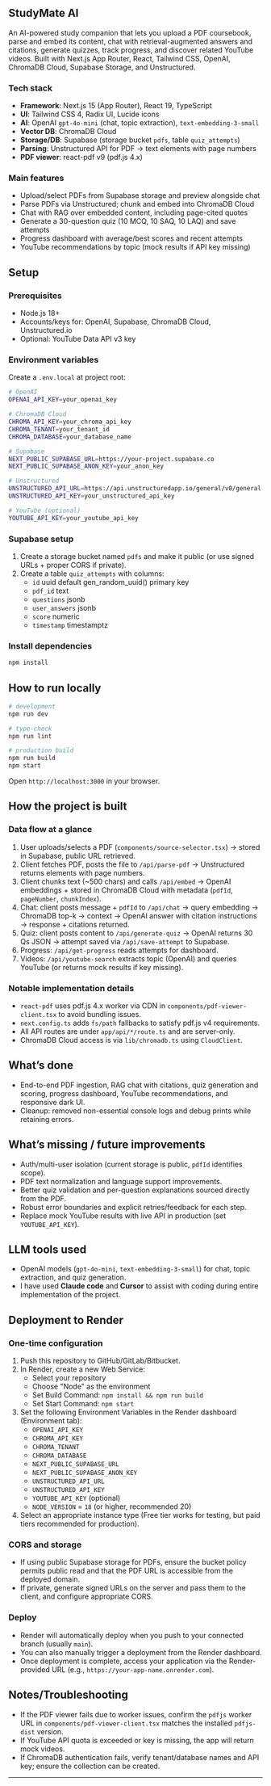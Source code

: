 ## StudyMate AI

An AI-powered study companion that lets you upload a PDF coursebook, parse and embed its content, chat with retrieval-augmented answers and citations, generate quizzes, track progress, and discover related YouTube videos. Built with Next.js App Router, React, Tailwind CSS, OpenAI, ChromaDB Cloud, Supabase Storage, and Unstructured.

### Tech stack
- **Framework**: Next.js 15 (App Router), React 19, TypeScript
- **UI**: Tailwind CSS 4, Radix UI, Lucide icons
- **AI**: OpenAI `gpt-4o-mini` (chat, topic extraction), `text-embedding-3-small`
- **Vector DB**: ChromaDB Cloud
- **Storage/DB**: Supabase (storage bucket `pdfs`, table `quiz_attempts`)
- **Parsing**: Unstructured API for PDF -> text elements with page numbers
- **PDF viewer**: react-pdf v9 (pdf.js 4.x)

### Main features
- Upload/select PDFs from Supabase storage and preview alongside chat
- Parse PDFs via Unstructured; chunk and embed into ChromaDB Cloud
- Chat with RAG over embedded content, including page-cited quotes
- Generate a 30-question quiz (10 MCQ, 10 SAQ, 10 LAQ) and save attempts
- Progress dashboard with average/best scores and recent attempts
- YouTube recommendations by topic (mock results if API key missing)

## Setup

### Prerequisites
- Node.js 18+
- Accounts/keys for: OpenAI, Supabase, ChromaDB Cloud, Unstructured.io
- Optional: YouTube Data API v3 key

### Environment variables
Create a `.env.local` at project root:

```bash
# OpenAI
OPENAI_API_KEY=your_openai_key

# ChromaDB Cloud
CHROMA_API_KEY=your_chroma_api_key
CHROMA_TENANT=your_tenant_id
CHROMA_DATABASE=your_database_name

# Supabase
NEXT_PUBLIC_SUPABASE_URL=https://your-project.supabase.co
NEXT_PUBLIC_SUPABASE_ANON_KEY=your_anon_key

# Unstructured
UNSTRUCTURED_API_URL=https://api.unstructuredapp.io/general/v0/general
UNSTRUCTURED_API_KEY=your_unstructured_api_key

# YouTube (optional)
YOUTUBE_API_KEY=your_youtube_api_key
```

### Supabase setup
1. Create a storage bucket named `pdfs` and make it public (or use signed URLs + proper CORS if private).
2. Create a table `quiz_attempts` with columns:
   - `id` uuid default gen_random_uuid() primary key
   - `pdf_id` text
   - `questions` jsonb
   - `user_answers` jsonb
   - `score` numeric
   - `timestamp` timestamptz

### Install dependencies
```bash
npm install
```

## How to run locally

```bash
# development
npm run dev

# type-check
npm run lint

# production build
npm run build
npm start
```

Open `http://localhost:3000` in your browser.

## How the project is built

### Data flow at a glance
1. User uploads/selects a PDF (`components/source-selector.tsx`) → stored in Supabase, public URL retrieved.
2. Client fetches PDF, posts the file to `/api/parse-pdf` → Unstructured returns elements with page numbers.
3. Client chunks text (~500 chars) and calls `/api/embed` → OpenAI embeddings + stored in ChromaDB Cloud with metadata (`pdfId`, `pageNumber`, `chunkIndex`).
4. Chat: client posts message + `pdfId` to `/api/chat` → query embedding → ChromaDB top-k → context → OpenAI answer with citation instructions → response + citations returned.
5. Quiz: client posts content to `/api/generate-quiz` → OpenAI returns 30 Qs JSON → attempt saved via `/api/save-attempt` to Supabase.
6. Progress: `/api/get-progress` reads attempts for dashboard.
7. Videos: `/api/youtube-search` extracts topic (OpenAI) and queries YouTube (or returns mock results if key missing).

### Notable implementation details
- `react-pdf` uses pdf.js 4.x worker via CDN in `components/pdf-viewer-client.tsx` to avoid bundling issues.
- `next.config.ts` adds `fs/path` fallbacks to satisfy pdf.js v4 requirements.
- All API routes are under `app/api/*/route.ts` and are server-only.
- ChromaDB Cloud access is via `lib/chromadb.ts` using `CloudClient`.

## What’s done
- End-to-end PDF ingestion, RAG chat with citations, quiz generation and scoring, progress dashboard, YouTube recommendations, and responsive dark UI.
- Cleanup: removed non-essential console logs and debug prints while retaining errors.

## What’s missing / future improvements
- Auth/multi-user isolation (current storage is public, `pdfId` identifies scope).
- PDF text normalization and language support improvements.
- Better quiz validation and per-question explanations sourced directly from the PDF.
- Robust error boundaries and explicit retries/feedback for each step.
- Replace mock YouTube results with live API in production (set `YOUTUBE_API_KEY`).

## LLM tools used
- OpenAI models (`gpt-4o-mini`, `text-embedding-3-small`) for chat, topic extraction, and quiz generation.
- I have used **Claude code** and **Cursor** to assist with coding during entire implementation of the project.

## Deployment to Render

### One-time configuration
1. Push this repository to GitHub/GitLab/Bitbucket.
2. In Render, create a new Web Service:
   - Select your repository
   - Choose "Node" as the environment
   - Set Build Command: `npm install && npm run build`
   - Set Start Command: `npm start`
3. Set the following Environment Variables in the Render dashboard (Environment tab):
   - `OPENAI_API_KEY`
   - `CHROMA_API_KEY`
   - `CHROMA_TENANT`
   - `CHROMA_DATABASE`
   - `NEXT_PUBLIC_SUPABASE_URL`
   - `NEXT_PUBLIC_SUPABASE_ANON_KEY`
   - `UNSTRUCTURED_API_URL`
   - `UNSTRUCTURED_API_KEY`
   - `YOUTUBE_API_KEY` (optional)
   - `NODE_VERSION` = `18` (or higher, recommended 20)
4. Select an appropriate instance type (Free tier works for testing, but paid tiers recommended for production).

### CORS and storage
- If using public Supabase storage for PDFs, ensure the bucket policy permits public read and that the PDF URL is accessible from the deployed domain.
- If private, generate signed URLs on the server and pass them to the client, and configure appropriate CORS.

### Deploy
- Render will automatically deploy when you push to your connected branch (usually `main`). 
- You can also manually trigger a deployment from the Render dashboard.
- Once deployment is complete, access your application via the Render-provided URL (e.g., `https://your-app-name.onrender.com`).

## Notes/Troubleshooting
- If the PDF viewer fails due to worker issues, confirm the `pdfjs` worker URL in `components/pdf-viewer-client.tsx` matches the installed `pdfjs-dist` version.
- If YouTube API quota is exceeded or key is missing, the app will return mock videos.
- If ChromaDB authentication fails, verify tenant/database names and API key; ensure the collection can be created.

---
